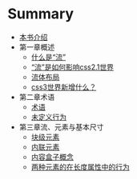 # Summary

* [本书介绍](README.md)
* 第一章概述
    * [什么是“流”](chapter1/flow.md#什么是“流”)
    * [“流”是如何影响css2.1世界](chapter1/flow.md#“流”是如何影响css2.1世界)
    * [流体布局](chapter1/flow.md#流体布局)
    * [css3世界新增什么？](chapter1/flow.md#css3世界新增什么？)
* 第二章术语
    * [术语](chapter2/term-overview.md#术语)
    * [未定义行为](chapter2/term-overview.md#未定义行为)
* 第三章流、元素与基本尺寸
    * [块级元素](chapter3/block-level-element.md)
    * [内联元素](chapter3/inline-level-element.md)
    * [内容盒子概念](chapter3/content-box.md)
    * [两种元素的在长度属性中的行为](chapter3/behavior.md)